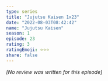 ```yaml
---
type: series
title: "Jujutsu Kaisen 1x23"
date: "2022-08-03T08:42:42"
name: "Jujutsu Kaisen"
season: 1
episode: 23
rating: 3
ratingEmoji: ⭐️⭐️⭐️
share: false
---
```


_[No review was written for this episode]_
